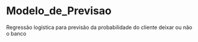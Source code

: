 # Modelo_de_Previsao
Regressão logística para previsão da probabilidade do cliente deixar ou não o banco
